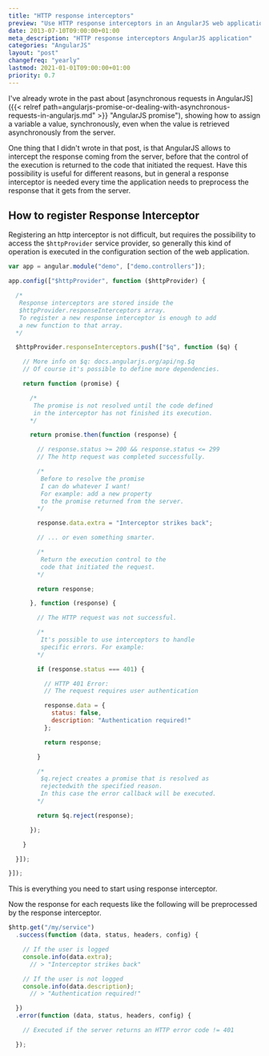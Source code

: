 ```yaml
---
title: "HTTP response interceptors"
preview: "Use HTTP response interceptors in an AngularJS web application."
date: 2013-07-10T09:00:00+01:00
meta_description: "HTTP response interceptors AngularJS application"
categories: "AngularJS"
layout: "post"
changefreq: "yearly"
lastmod: 2021-01-01T09:00:00+01:00
priority: 0.7
---
```


I've already wrote in the past about [asynchronous requests in AngularJS]({{< relref path=angularjs-promise-or-dealing-with-asynchronous-requests-in-angularjs.md" >}} "AngularJS promise"), showing how to assign a variable a value, synchronously, even when the value is retrieved asynchronously from the server.

One thing that I didn't wrote in that post, is that AngularJS allows to intercept the response coming from the server, before that the control of the execution is returned to the code that initiated the request. Have this possibility is useful for different reasons, but in general a response interceptor is needed every time the application needs to preprocess the response that it gets from the server.

## How to register Response Interceptor

Registering an http interceptor is not difficult, but requires the possibility to access the `$httpProvider` service provider, so generally this kind of operation is executed in the configuration section of the web application.

```js
var app = angular.module("demo", ["demo.controllers"]);

app.config(["$httpProvider", function ($httpProvider) {

  /*
   Response interceptors are stored inside the
   $httpProvider.responseInterceptors array.
   To register a new response interceptor is enough to add
   a new function to that array.
  */

  $httpProvider.responseInterceptors.push(["$q", function ($q) {

    // More info on $q: docs.angularjs.org/api/ng.$q
    // Of course it's possible to define more dependencies.

    return function (promise) {

      /*
       The promise is not resolved until the code defined
       in the interceptor has not finished its execution.
      */

      return promise.then(function (response) {

        // response.status >= 200 && response.status <= 299
        // The http request was completed successfully.

        /*
         Before to resolve the promise
         I can do whatever I want!
         For example: add a new property
         to the promise returned from the server.
        */

        response.data.extra = "Interceptor strikes back";

        // ... or even something smarter.

        /*
         Return the execution control to the
         code that initiated the request.
        */

        return response;

      }, function (response) {

        // The HTTP request was not successful.

        /*
         It's possible to use interceptors to handle
         specific errors. For example:
        */

        if (response.status === 401) {

          // HTTP 401 Error:
          // The request requires user authentication

          response.data = {
            status: false,
            description: "Authentication required!"
          };

          return response;

        }

        /*
         $q.reject creates a promise that is resolved as
         rejectedwith the specified reason.
         In this case the error callback will be executed.
        */

        return $q.reject(response);

      });

    }

  }]);

}]);
```

This is everything you need to start using response interceptor.

Now the response for each requests like the following will be preprocessed by the response interceptor.

```js
$http.get("/my/service")
  .success(function (data, status, headers, config) {

    // If the user is logged
    console.info(data.extra);
      // > "Interceptor strikes back"   

    // If the user is not logged
    console.info(data.description);
      // > "Authentication required!"

  })
  .error(function (data, status, headers, config) {

    // Executed if the server returns an HTTP error code != 401

  });
```
